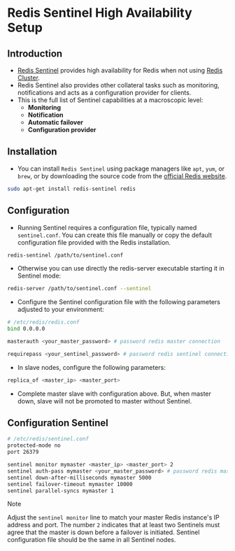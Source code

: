 # Redis Sentinel High Availability Setup

## Introduction

- [Redis Sentinel](https://redis.io/docs/latest/operate/oss_and_stack/management/sentinel/) provides high availability for Redis when not using [Redis Cluster](https://redis.io/docs/latest/operate/oss_and_stack/management/scaling/).
- Redis Sentinel also provides other collateral tasks such as monitoring, notifications and acts as a configuration provider for clients.
- This is the full list of Sentinel capabilities at a macroscopic level:
  - **Monitoring**
  - **Notification**
  - **Automatic failover**
  - **Configuration provider**

## Installation

- You can install `Redis Sentinel` using package managers like `apt`, `yum`, or `brew`, or by downloading the source code from the [official Redis website](https://redis.io/download).

```bash
sudo apt-get install redis-sentinel redis
```

## Configuration

- Running Sentinel requires a configuration file, typically named `sentinel.conf`. You can create this file manually or copy the default configuration file provided with the Redis installation.

```bash
redis-sentinel /path/to/sentinel.conf
```

- Otherwise you can use directly the redis-server executable starting it in Sentinel mode:

```bash
redis-server /path/to/sentinel.conf --sentinel
```

- Configure the Sentinel configuration file with the following parameters adjusted to your environment:

```bash
# /etc/redis/redis.conf
bind 0.0.0.0

masterauth <your_master_password> # password redis master connection

requirepass <your_sentinel_password> # password redis sentinel connection
```

- In slave nodes, configure the following parameters:

```bash
replica_of <master_ip> <master_port>
```

- Complete master slave with configuration above. But, when master down, slave will not be promoted to master without Sentinel.

## Configuration Sentinel

```bash
# /etc/redis/sentinel.conf
protected-mode no
port 26379

sentinel monitor mymaster <master_ip> <master_port> 2
sentinel auth-pass mymaster <your_master_password> # password redis master connection
sentinel down-after-milliseconds mymaster 5000
sentinel failover-timeout mymaster 10000
sentinel parallel-syncs mymaster 1
```

> [!Note]
> Adjust the `sentinel monitor` line to match your master Redis instance's IP address and port. The number `2` indicates that at least two Sentinels must agree that the master is down before a failover is initiated.
> Sentinel configuration file should be the same in all Sentinel nodes.
